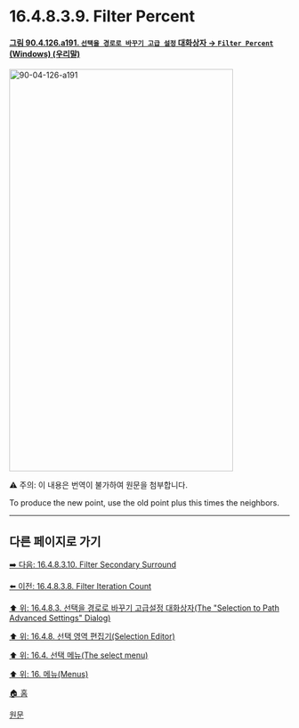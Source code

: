 # 16.4.8.3.9. Filter Percent

<a id="90-04-126-a191"></a>

#### [그림 90.4.126.a191. `선택을 경로로 바꾸기 고급 설정` 대화상자 → `Filter Percent` (Windows) (우리말)](./90-04-0126-selection_to_path_advanced_settings.md#90-04-126-a191)
<img width="402" height="723" alt="90-04-126-a191" src="https://github.com/user-attachments/assets/8c4e20b9-ae0b-4c66-8ce4-17ceb8def13a" />

⚠️ 주의: 이 내용은 번역이 불가하여 원문을 첨부합니다.

To produce the new point, use the old point plus this times the neighbors.

<a comment="내용 파악 및 개선 필요"></a>

***

## 다른 페이지로 가기

[➡️ 다음: 16.4.8.3.10. Filter Secondary Surround](./16-04-08-03-10-filter_secondary_surround.md)

[⬅️ 이전: 16.4.8.3.8. Filter Iteration Count](./16-04-08-03-08-filter_iteration_count.md)

[⬆️ 위: 16.4.8.3. 선택을 경로로 바꾸기 고급설정 대화상자(The "Selection to Path Advanced Settings" Dialog)](./16-04-08-03-00-the_selection_to_path_advanced_settings_dialog.md)

[⬆️ 위: 16.4.8. 선택 영역 편집기(Selection Editor)](./16-04-08-00-selection_editor.md)

[⬆️ 위: 16.4. 선택 메뉴(The select menu)](./16-04-00-the-select-menu.md)

[⬆️ 위: 16. 메뉴(Menus)](./16-00-menus.md)

[🏠 홈](./00-home.md)

[원문](https://docs.gimp.org/2.10/ko/gimp-selection-dialog.html#advanced-settings-for-selection-to-path)
